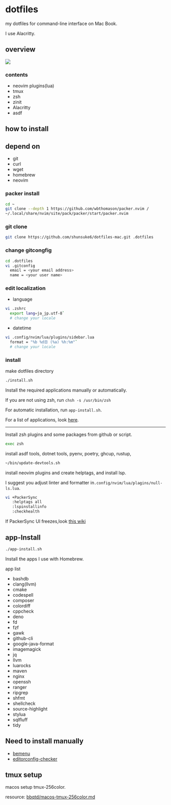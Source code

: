 # dotfiles

my dotfiles for command-line interface on Mac Book.

I use Alacritty.

## overview

![](https://user-images.githubusercontent.com/84017923/192322032-133ed1bd-316a-4547-9138-afbb187ec85c.png)

### contents

- neovim plugins(lua)
- tmux
- zsh
- zinit
- Alacritty
- asdf

## how to install

## depend on

- git
- curl
- wget
- homebrew
- neovim

### packer install

```bash
cd ~
git clone --depth 1 https://github.com/wbthomason/packer.nvim /
~/.local/share/nvim/site/pack/packer/start/packer.nvim
```

### git clone

```bash
git clone https://github.com/shunsuke6/dotfiles-mac.git .dotfiles
```

### change gitcongfig

```bash
cd .dotfiles
vi .gitconfig
  email = <your email address>
  name = <your user name>
```

### edit localization

- language

```bash
vi .zshrc
  export lang=ja_jp.utf-8`
  # change your locale
```

- datetime

```bash
vi .config/nvim/lua/plugins/sidebar.lua
  format = "%b %d日 (%a) %h:%m"`
  # change your locale
```

### install

make dotfiles directory

```bash
./install.sh
```

Install the required applications manually or automatically.

If you are not using zsh, run `chsh -s /usr/bin/zsh`

For automatic installation, run `app-install.sh`.

For a list of applications, look [here](#app-install).

---

Install zsh plugins and some packages from github or script.

```bash
exec zsh
```

install asdf tools, dotnet tools, pyenv, poetry, ghcup, rustup,

```bash
~/bin/update-devtools.sh
```

install neovim plugins and create helptags, and install lsp.

I suggest you adjust linter and formatter in`.config/nvim/lua/plagins/null-ls.lua`.

```bash
vi +PackerSync
   :helptags all
   :lspinstallinfo
   :checkhealth
```

If PackerSync UI freezes,look
[this wiki](https://github.com/shunsuke6/dotfiles-mac/wiki/Packer-freezes-on-Mac-OS)

## app-Install

```bash
./app-install.sh
```

Install the apps I use with Homebrew.

app list

- bashdb
- clang(llvm)
- cmake
- codespell
- composer
- colordiff
- cppcheck
- deno
- fd
- fzf
- gawk
- github-cli
- google-java-format
- imagemagick
- jq
- llvm
- luarocks
- maven
- nginx
- openssh
- ranger
- ripgrep
- shfmt
- shellcheck
- source-highlight
- stylua
- sqlfluff
- tidy

## Need to install manually

- [bemenu](https://github.com/Cloudef/bemenu)
- [editorconfig-checker](https://github.com/editorconfig-checker/editorconfig-checker)

## tmux setup

macos setup tmux-256color.

resource: [bbqtd/macos-tmux-256color.md](https://gist.github.com/bbqtd/a4ac060d6f6b9ea6fe3aabe735aa9d95)

